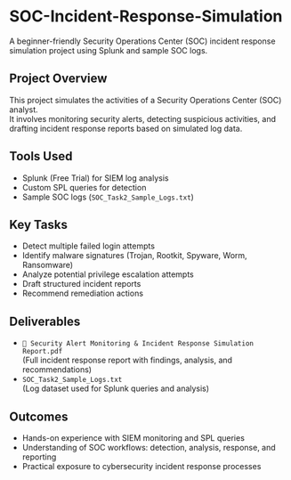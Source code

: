 # SOC-Incident-Response-Simulation

A beginner-friendly Security Operations Center (SOC) incident response simulation project using Splunk and sample SOC logs.



## Project Overview
This project simulates the activities of a Security Operations Center (SOC) analyst.  
It involves monitoring security alerts, detecting suspicious activities, and drafting incident response reports based on simulated log data.

## Tools Used
- Splunk (Free Trial) for SIEM log analysis
- Custom SPL queries for detection
- Sample SOC logs (`SOC_Task2_Sample_Logs.txt`)

## Key Tasks
- Detect multiple failed login attempts
- Identify malware signatures (Trojan, Rootkit, Spyware, Worm, Ransomware)
- Analyze potential privilege escalation attempts
- Draft structured incident reports
- Recommend remediation actions

## Deliverables
- `🔐 Security Alert Monitoring & Incident Response Simulation Report.pdf`  
  (Full incident response report with findings, analysis, and recommendations)  
- `SOC_Task2_Sample_Logs.txt`  
  (Log dataset used for Splunk queries and analysis)

## Outcomes
- Hands-on experience with SIEM monitoring and SPL queries
- Understanding of SOC workflows: detection, analysis, response, and reporting
- Practical exposure to cybersecurity incident response processes
